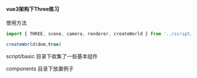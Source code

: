 #### vue3架构下Three练习

使用方法
```js
import { THREE, scene, camera, renderer, createWorld } from '../script/createWorld'

createWorld(dom,true)
```
script/basic 目录下收集了一些基本组件

components 目录下放置例子